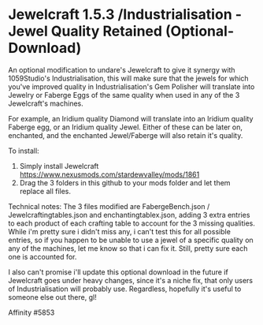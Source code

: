 # Jewelcraft 1.5.3 /Industrialisation - Jewel Quality Retained (Optional-Download) 
An optional modification to undare's Jewelcraft to give it synergy with 1059Studio's Industrialisation, this will make sure that the jewels for which you've improved quality in Industrialisation's Gem Polisher will translate into Jewelry or Faberge Eggs of the same quality when used in any of the 3 Jewelcraft's machines.

For example, an Iridium quality Diamond will translate into an Iridium quality Faberge egg, or an Iridium quality Jewel. Either of these can be later on, enchanted, and the enchanted Jewel/Faberge will also retain it's quality.

To install: 
1) Simply install Jewelcraft https://www.nexusmods.com/stardewvalley/mods/1861
2) Drag the 3 folders in this github to your mods folder and let them replace all files.

Technical notes: The 3 files modified are FabergeBench.json / Jewelcraftingtables.json and enchantingtablex.json, adding 3 extra entries to each product of each crafting table to account for the 3 missing qualities. While i'm pretty sure i didn't miss any, i can't test this for all possible entries, so if you happen to be unable to use a jewel of a specific quality on any of the machines, let me know so that i can fix it. Still, pretty sure each one is accounted for.

I also can't promise i'll update this optional download in the future if Jewelcraft goes under heavy changes, since it's a niche fix, that only users of Industrialisation will probably use. Regardless, hopefully it's useful to someone else out there, gl!

Affinity #5853
